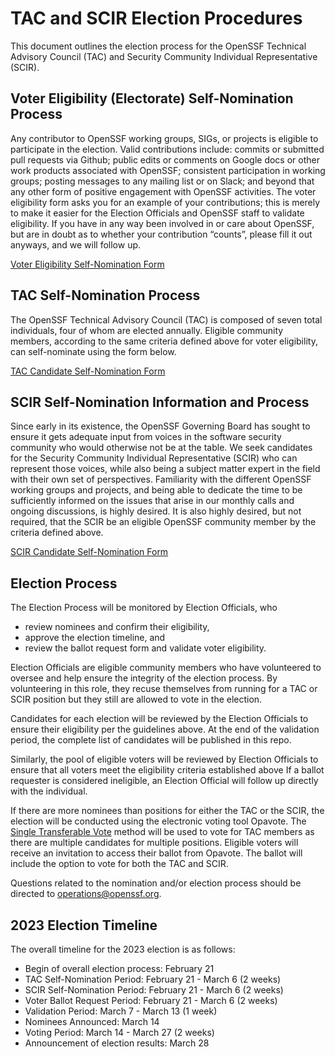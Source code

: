 # TAC and SCIR Election Procedures

This document outlines the election process for the OpenSSF Technical Advisory Council (TAC) and Security Community Individual Representative (SCIR).


## Voter Eligibility (Electorate) Self-Nomination Process

Any contributor to OpenSSF working groups, SIGs, or projects is eligible to participate in the election.
Valid contributions include: commits or submitted pull requests via Github; public edits or comments on Google docs or other work products associated with OpenSSF; consistent participation in working groups; posting messages to any mailing list or on Slack; and beyond that any other form of positive engagement with OpenSSF activities.
The voter eligibility form asks you for an example of your contributions; this is merely to make it easier for the Election Officials and OpenSSF staff to validate eligibility.
If you have in any way been involved in or care about OpenSSF, but are in doubt as to whether your contribution “counts”, please fill it out anyways, and we will follow up.

[Voter Eligibility Self-Nomination Form](https://docs.google.com/forms/d/e/1FAIpQLSegUTOrxrGPVwDrPH9RARmYxX5YEkW3j67RU4uWABkKD5x8og/viewform)

 
## TAC Self-Nomination Process

The OpenSSF Technical Advisory Council (TAC) is composed of seven total individuals, four of whom are elected annually.
Eligible community members, according to the same criteria defined above for voter eligibility, can self-nominate using the form below.

[TAC Candidate Self-Nomination Form](https://docs.google.com/forms/d/e/1FAIpQLSdxUbbfJGgjU_cZ_uGvUm-5ePoXu7q2pGiNyH2G8euwpn23Sw/viewform)


## SCIR Self-Nomination Information and Process

Since early in its existence, the OpenSSF Governing Board has sought to ensure it gets adequate input from voices in the software security community who would otherwise not be at the table.
We seek candidates for the Security Community Individual Representative (SCIR) who can represent those voices, while also being a subject matter expert in the field with their own set of perspectives.
Familiarity with the different OpenSSF working groups and projects, and being able to dedicate the time to be sufficiently informed on the issues that arise in our monthly calls and ongoing discussions, is highly desired.
It is also highly desired, but not required, that the SCIR be an eligible OpenSSF community member by the criteria defined above.

[SCIR Candidate Self-Nomination Form](https://docs.google.com/forms/d/e/1FAIpQLScoabVVjW1kvTNcKXhTEdvxQd13Caql-I36MOixHVO1dLwIiQ/viewform)


## Election Process

The Election Process will be monitored by Election Officials, who
* review nominees and confirm their eligibility,
* approve the election timeline, and
* review the ballot request form and validate voter eligibility.

Election Officials are eligible community members who have volunteered to oversee and help ensure the integrity of the election process. By volunteering in this role, they recuse themselves from running for a TAC or SCIR position but they still are allowed to vote in the election.

Candidates for each election will be reviewed by the Election Officials to ensure their eligibility per the guidelines above. At the end of the validation period, the complete list of candidates will be published in this repo.

Similarly, the pool of eligible voters will be reviewed by Election Officials to ensure that all voters meet the eligibility criteria established above If a ballot requester is considered ineligible, an Election Official will follow up directly with the individual.

If there are more nominees than positions for either the TAC or the SCIR, the election will be conducted using the electronic voting tool Opavote.
The [Single Transferable Vote](https://en.wikipedia.org/wiki/Single_transferable_vote) method will be used to vote for TAC members as there are multiple candidates for multiple positions.
Eligible voters will receive an invitation to access their ballot from Opavote.
The ballot will include the option to vote for both the TAC and SCIR.

Questions related to the nomination and/or election process should be directed to [operations@openssf.org](mailto:operations@openssf.org).


## 2023 Election Timeline

The overall timeline for the 2023 election is as follows:

* Begin of overall election process: February 21
* TAC Self-Nomination Period: February 21 - March 6 (2 weeks)
* SCIR Self-Nomination Period: February 21 - March 6 (2 weeks)
* Voter Ballot Request Period: February 21 - March 6 (2 weeks)
* Validation Period: March 7 - March 13 (1 week)
* Nominees Announced: March 14
* Voting Period: March 14 - March 27 (2 weeks)
* Announcement of election results: March 28 
